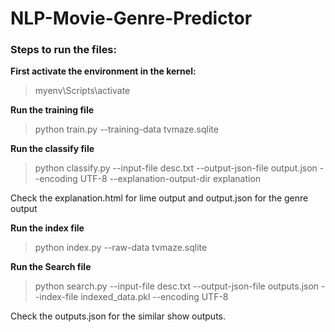 # NLP-Movie-Genre-Predictor


### Steps to run the files:

__First activate the environment in the kernel:__
>myenv\Scripts\activate

__Run the training file__
>python train.py --training-data tvmaze.sqlite

__Run the classify file__
>python classify.py --input-file desc.txt --output-json-file output.json --encoding UTF-8 --explanation-output-dir explanation

Check the explanation.html for lime output and output.json for the genre output

__Run the index file__
>python index.py --raw-data tvmaze.sqlite

__Run the Search file__
>python search.py --input-file desc.txt --output-json-file outputs.json --index-file indexed_data.pkl --encoding UTF-8

Check the outputs.json for the similar show outputs. 
